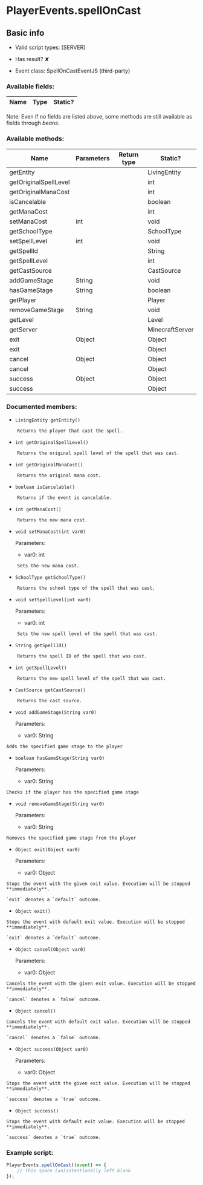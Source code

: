 # PlayerEvents.spellOnCast

## Basic info

- Valid script types: [SERVER]

- Has result? ✘

- Event class: SpellOnCastEventJS (third-party)

### Available fields:

| Name | Type | Static? |
| ---- | ---- | ------- |

Note: Even if no fields are listed above, some methods are still available as fields through *beans*.

### Available methods:

| Name | Parameters | Return type | Static? |
| ---- | ---------- | ----------- | ------- |
| getEntity |  |  | LivingEntity | ✘ |
| getOriginalSpellLevel |  |  | int | ✘ |
| getOriginalManaCost |  |  | int | ✘ |
| isCancelable |  |  | boolean | ✘ |
| getManaCost |  |  | int | ✘ |
| setManaCost | int |  | void | ✘ |
| getSchoolType |  |  | SchoolType | ✘ |
| setSpellLevel | int |  | void | ✘ |
| getSpellId |  |  | String | ✘ |
| getSpellLevel |  |  | int | ✘ |
| getCastSource |  |  | CastSource | ✘ |
| addGameStage | String |  | void | ✘ |
| hasGameStage | String |  | boolean | ✘ |
| getPlayer |  |  | Player | ✘ |
| removeGameStage | String |  | void | ✘ |
| getLevel |  |  | Level | ✘ |
| getServer |  |  | MinecraftServer | ✘ |
| exit | Object |  | Object | ✘ |
| exit |  |  | Object | ✘ |
| cancel | Object |  | Object | ✘ |
| cancel |  |  | Object | ✘ |
| success | Object |  | Object | ✘ |
| success |  |  | Object | ✘ |


### Documented members:

- `LivingEntity getEntity()`
```
    Returns the player that cast the spell.
```

- `int getOriginalSpellLevel()`
```
    Returns the original spell level of the spell that was cast.
```

- `int getOriginalManaCost()`
```
    Returns the original mana cost.
```

- `boolean isCancelable()`
```
    Returns if the event is cancelable.
```

- `int getManaCost()`
```
    Returns the new mana cost.
```

- `void setManaCost(int var0)`

  Parameters:
  - var0: int

```
    Sets the new mana cost.
```

- `SchoolType getSchoolType()`
```
    Returns the school type of the spell that was cast.
```

- `void setSpellLevel(int var0)`

  Parameters:
  - var0: int

```
    Sets the new spell level of the spell that was cast.
```

- `String getSpellId()`
```
    Returns the spell ID of the spell that was cast.
```

- `int getSpellLevel()`
```
    Returns the new spell level of the spell that was cast.
```

- `CastSource getCastSource()`
```
    Returns the cast source.
```

- `void addGameStage(String var0)`

  Parameters:
  - var0: String

```
Adds the specified game stage to the player
```

- `boolean hasGameStage(String var0)`

  Parameters:
  - var0: String

```
Checks if the player has the specified game stage
```

- `void removeGameStage(String var0)`

  Parameters:
  - var0: String

```
Removes the specified game stage from the player
```

- `Object exit(Object var0)`

  Parameters:
  - var0: Object

```
Stops the event with the given exit value. Execution will be stopped **immediately**.

`exit` denotes a `default` outcome.
```

- `Object exit()`
```
Stops the event with default exit value. Execution will be stopped **immediately**.

`exit` denotes a `default` outcome.
```

- `Object cancel(Object var0)`

  Parameters:
  - var0: Object

```
Cancels the event with the given exit value. Execution will be stopped **immediately**.

`cancel` denotes a `false` outcome.
```

- `Object cancel()`
```
Cancels the event with default exit value. Execution will be stopped **immediately**.

`cancel` denotes a `false` outcome.
```

- `Object success(Object var0)`

  Parameters:
  - var0: Object

```
Stops the event with the given exit value. Execution will be stopped **immediately**.

`success` denotes a `true` outcome.
```

- `Object success()`
```
Stops the event with default exit value. Execution will be stopped **immediately**.

`success` denotes a `true` outcome.
```



### Example script:

```js
PlayerEvents.spellOnCast((event) => {
	// This space (un)intentionally left blank
});
```

